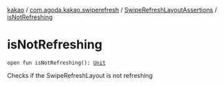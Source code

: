 [kakao](../../index.md) / [com.agoda.kakao.swiperefresh](../index.md) / [SwipeRefreshLayoutAssertions](index.md) / [isNotRefreshing](./is-not-refreshing.md)

# isNotRefreshing

`open fun isNotRefreshing(): `[`Unit`](https://kotlinlang.org/api/latest/jvm/stdlib/kotlin/-unit/index.html)

Checks if the SwipeRefreshLayout is not refreshing

